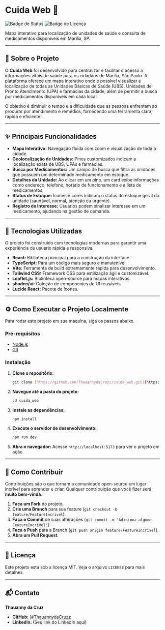 # Cuida Web 📍

![Badge de Status](https://img.shields.io/badge/status-em%20desenvolvimento-yellow)
![Badge de Licença](https://img.shields.io/badge/licen%C3%A7a-MIT-blue)

Mapa interativo para localização de unidades de saúde e consulta de medicamentos disponíveis em Marília, SP.

---

## 📖 Sobre o Projeto

O **Cuida Web** foi desenvolvido para centralizar e facilitar o acesso a informações vitais de saúde para os cidadãos de Marília, São Paulo. A plataforma oferece um mapa interativo onde é possível visualizar a localização de todas as Unidades Básicas de Saúde (UBS), Unidades de Pronto Atendimento (UPA) e farmácias da cidade, além de permitir a busca por medicamentos disponíveis em cada local.

O objetivo é diminuir o tempo e a dificuldade que as pessoas enfrentam ao procurar por atendimento e remédios, fornecendo uma ferramenta clara, rápida e eficiente.

---

## ✨ Principais Funcionalidades

-   **Mapa Interativo:** Navegação fluida com zoom e visualização de toda a cidade.
-   **Geolocalização de Unidades:** Pinos customizados indicam a localização exata de UBS, UPAs e farmácias.
-   **Busca por Medicamentos:** Um campo de busca que filtra as unidades que possuem um determinado medicamento em estoque.
-   **Detalhes da Unidade:** Ao clicar em um pino, um card exibe informações como endereço, telefone, horário de funcionamento e a lista de medicamentos.
-   **Status de Estoque:** Ícones e cores indicam o status do estoque geral da unidade (saudável, normal, atenção ou urgente).
-   **Registro de Interesse:** Usuários podem sinalizar interesse em um medicamento, ajudando na gestão de demanda.

---

## 🚀 Tecnologias Utilizadas

O projeto foi construído com tecnologias modernas para garantir uma experiência de usuário rápida e responsiva.

-   **React:** Biblioteca principal para a construção da interface.
-   **TypeScript:** Para um código mais seguro e manutenível.
-   **Vite:** Ferramenta de build extremamente rápida para desenvolvimento.
-   **Tailwind CSS:** Framework CSS para estilização ágil e customizável.
-   **Leaflet.js:** Biblioteca open-source para mapas interativos.
-   **shadcn/ui:** Coleção de componentes de UI reusáveis.
-   **Lucide React:** Pacote de ícones.

---

## ⚙️ Como Executar o Projeto Localmente

Para rodar este projeto em sua máquina, siga os passos abaixo.

### Pré-requisitos

-   [Node.js](https://nodejs.org/en/) 
-   [Git](https://git-scm.com/)

### Instalação

1.  **Clone o repositório:**
    ```bash
    git clone [https://github.com/ThauannydaCruzz/cuida_web.git](https://github.com/ThauannydaCruzz/cuida_web.git)
    ```

2.  **Navegue até a pasta do projeto:**
    ```bash
    cd cuida_web
    ```

3.  **Instale as dependências:**
    ```bash
    npm install
    ```

4.  **Execute o servidor de desenvolvimento:**
    ```bash
    npm run dev
    ```

5.  **Abra o navegador:**
    Acesse `http://localhost:5173` para ver o projeto em ação.

---

## 🤝 Como Contribuir

Contribuições são o que tornam a comunidade open-source um lugar incrível para aprender e criar. Qualquer contribuição que você fizer será **muito bem-vinda**.

1.  **Faça um Fork** do projeto.
2.  **Crie uma Branch** para sua feature (`git checkout -b feature/FeatureIncrivel`).
3.  **Faça o Commit** de suas alterações (`git commit -m 'Adiciona alguma FeatureIncrivel'`).
4.  **Faça o Push** para a Branch (`git push origin feature/FeatureIncrivel`).
5.  **Abra um Pull Request**.

---

## 📜 Licença

Este projeto está sob a licença MIT. Veja o arquivo `LICENSE` para mais detalhes.

---

## 📬 Contato

**Thauanny da Cruz**

-   **GitHub:** [@ThauannydaCruzz](https://github.com/ThauannydaCruzz)
-   **LinkedIn:** (Seu link do LinkedIn aqui)
